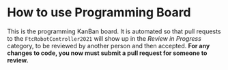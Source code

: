 # How to use Programming Board

This is the programming KanBan board. It is automated so that pull requests to 
the `FtcRobotController2021` will show up in the *Review in Progress* category, 
to be reviewed by another person and then accepted. 
**For any changes to code, you now must submit a pull request for someone to review.**
